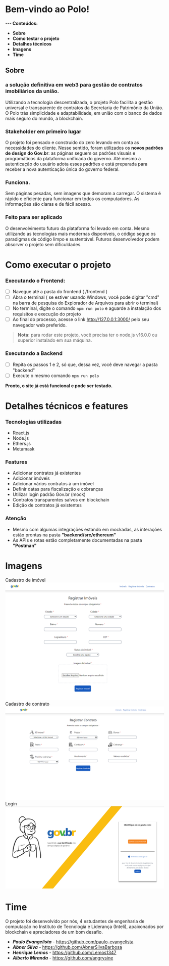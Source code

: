 # Bem-vindo ao Polo! 
 **--- Conteúdos:**
* **Sobre**
* **Como testar o projeto**
* **Detalhes técnicos**
* **Imagens**
* **Time**
## Sobre
### a solução definitiva em web3 para gestão de contratos imobiliários da união.
Utilizando a tecnologia descentralizada, o projeto Polo facilita a gestão universal e transparente de contratos da Secretaria de Patrimônio da União. O Polo trás simplicidade e adaptabilidade, em união com o banco de dados mais seguro do mundo, a blockchain.
### Stakeholder em primeiro lugar
O projeto foi pensado e construído do zero levando em conta as necessidades do cliente. Nesse sentido, foram utilizados os **novos padrões de design do Gov.br**: as páginas seguem os padrões visuais e programáticos da plataforma unificada do governo. Até mesmo a autenticação do usuário adota esses padrões e está preparada para receber a nova autenticação única do governo federal.
### Funciona.
Sem páginas pesadas, sem imagens que demoram a carregar. O sistema é rápido e eficiente para funcionar em todos os computadores. As informações são claras e de fácil acesso.
### Feito para ser aplicado
O desenvolvimento futuro da plataforma foi levado em conta. Mesmo utilizando as tecnologias mais modernas disponíveis, o código segue os paradigmas de código limpo e sustentável. Futuros desenvolvedor podem absorver o projeto sem dificuldades.
# Como executar o projeto
### Executando o Frontend:
* [ ] Navegue até a pasta do frontend ( /frontend )
* [ ] Abra o terminal ( se estiver usando Windows, você pode digitar "cmd" na barra de pesquisa do Explorador de Arquivos para abrir o terminal)
* [ ] No terminal, digite o comando `npm run polo` e aguarde a instalação dos requisitos e execução do projeto
* [ ] Ao final do processo, acesse o link http://127.0.0.1:3000/ pelo seu navegador web preferido.
>**Nota:** para rodar este projeto, você precisa ter o node.js v16.0.0 ou superior instalado em sua máquina.
### Executando a Backend
* [ ] Repita os passos 1 e 2, só que, dessa vez, você deve navegar a pasta "backend"
* [ ] Execute o mesmo comando `npm run polo`

**Pronto, o site já está funcional e pode ser testado.**
# Detalhes técnicos e features
### Tecnologias utilizadas

 - React.js
 - Node.js
 - Ethers.js
 - Metamask
 
### Features
 - Adicionar contratos já existentes
 - Adicionar imóveis
 - Adicionar vários contratos à um imóvel
 - Definir datas para fiscalização e cobranças
 - Utilizar login padrão Gov.br (mock)
 - Contratos transparentes salvos em blockchain
 - Edição de contratos já existentes
### Atenção
 - Mesmo com algumas integrações estando em mockadas, as interações estão prontas na pasta **"backend/src/ethereum"**
 - As APIs e rotas estão completamente documentadas na pasta **"Postman"**

# Imagens
Cadastro de imóvel
![página de cadastro de imóvel](/assets/imovel.png)
Cadastro de contrato
![página de cadastro de contrato](/assets/contract.png)
Login
![página de login](/assets/login.png)

# Time
O projeto foi desenvolvido por nós, 4 estudantes de engenharia de computação no Instituto de Tecnologia e Liderança (Inteli), apaixonados por blockchain e apreciadores de um bom desafio. 
* ***Paulo Evangelista*** - https://github.com/paulo-evangelista
* ***Abner Silva*** - https://github.com/AbnerSilvaBarbosa
* ***Henrique Lemos*** - https://github.com/Lemos1347
* ***Alberto Miranda*** - https://github.com/angrysine